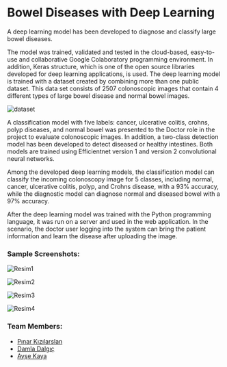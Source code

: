 # Bowel Diseases with Deep Learning
A deep learning model has been developed to diagnose and classify large bowel diseases.

The model was trained, validated and tested in the cloud-based, easy-to-use and collaborative Google Colaboratory programming environment. In addition, Keras structure, which is one of the open source libraries developed for deep learning applications, is used. The deep learning model is trained with a dataset created by combining more than one public dataset. This data set consists of 2507 colonoscopic images that contain 4 different types of large bowel disease and normal bowel images.

![dataset](https://user-images.githubusercontent.com/63308712/181184050-c48f9e59-4ba2-40fe-9706-e9d0b46da8f4.png)

A classification model with five labels: cancer, ulcerative colitis, crohns, polyp diseases, and normal bowel was presented to the Doctor role in the project to evaluate colonoscopic images. In addition, a two-class detection model has been developed to detect diseased or healthy intestines. Both models are trained using Efficientnet version 1 and version 2 convolutional neural networks.

Among the developed deep learning models, the classification model can classify the incoming colonoscopy image for 5 classes, including normal, cancer, ulcerative colitis, polyp, and Crohns disease, with a 93% accuracy, while the diagnostic model can diagnose normal and diseased bowel with a 97% accuracy.

After the deep learning model was trained with the Python programming language, it was run on a server and used in the web application. In the scenario, the doctor user logging into the system can bring the patient information and learn the disease after uploading the image.

### Sample Screenshots:

![Resim1](https://user-images.githubusercontent.com/63308712/181183953-fcbbb836-ecea-4098-8143-4481a5a91666.png)

![Resim2](https://user-images.githubusercontent.com/63308712/181183958-973e0dac-581b-4446-9ee0-e05d21fd2880.png)

![Resim3](https://user-images.githubusercontent.com/63308712/181183960-ba235c1a-d9f3-4093-997e-c43ffd84d479.jpeg)

![Resim4](https://user-images.githubusercontent.com/63308712/181183961-39b826f3-c8b0-471a-9c55-608d38665376.jpeg)

### Team Members:
* [Pınar Kızılarslan](https://github.com/pinarkizilarslan)
* [Damla Dalgıç](https://github.com/damladlg)
* [Ayşe Kaya](https://github.com/ayseekaya)
